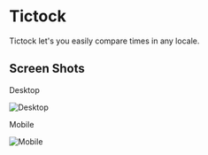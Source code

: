 Tictock
===

Tictock let's you easily compare times in any locale.

Screen Shots
---

Desktop

![Desktop](https://raw.github.com/NathanielWroblewski/tictock/master/app/assets/images/ScreenShotDesktop.png)

Mobile

![Mobile](https://raw.github.com/NathanielWroblewski/tictock/master/app/assets/images/ScreenShotMobile.png)
